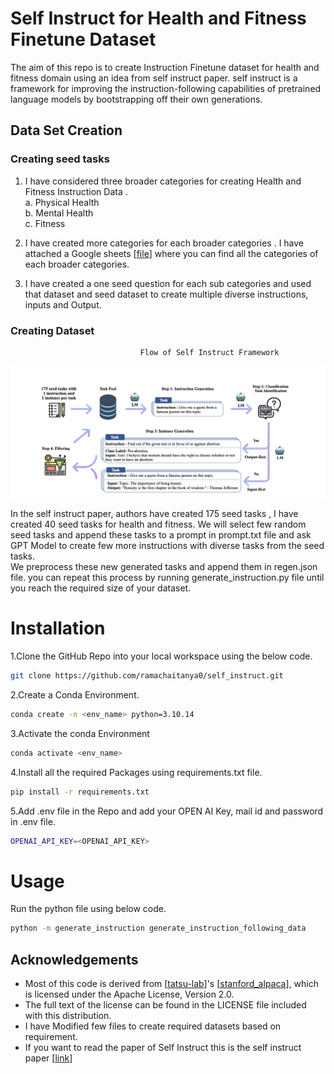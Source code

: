 # Self Instruct for Health and Fitness Finetune Dataset

The aim of this repo is to create Instruction Finetune dataset for health and fitness domain using an idea from self instruct paper. self instruct is  a framework for improving
the instruction-following capabilities of pretrained language models by bootstrapping off their own generations. 



## Data Set Creation

### Creating seed tasks 
1. I have considered three broader categories for creating Health and Fitness Instruction Data . \
        a. Physical Health \
        b. Mental Health \
        c. Fitness 

2. I have created more categories for each broader categories . I have attached a Google sheets [[file](./Instruction_Data_Categories.xlsx)] where you can find all the categories of each broader categories. 
3. I have created a one seed question for each sub categories and used that dataset and seed dataset to create multiple diverse instructions, inputs and Output.  


### Creating Dataset
                                 Flow of Self Instruct Framework 
![self_instruct_flow](self_instruct.png)

In the self instruct paper, authors have created 175 seed tasks , I have created 40 seed tasks for health and fitness. We will select few random seed tasks and append these tasks to a prompt in prompt.txt file and ask GPT Model to create few more instructions with diverse tasks from the seed tasks.\
We preprocess these new generated tasks and append them in regen.json file. you can repeat this process by running generate_instruction.py file until you reach the required size of your dataset.


# Installation

1.Clone the GitHub Repo into your local workspace using the below code.
```sh
git clone https://github.com/ramachaitanya0/self_instruct.git
```

2.Create a Conda Environment.
```sh
conda create -n <env_name> python=3.10.14
```

3.Activate the conda Environment
```sh
conda activate <env_name> 
```

4.Install all the required Packages using requirements.txt file.
```sh
pip install -r requirements.txt
```
5.Add .env file in the Repo and add your OPEN AI Key, mail id and password in .env file.
```sh
OPENAI_API_KEY=<OPENAI_API_KEY>
```

# Usage

Run the python file using below code.
```sh
python -m generate_instruction generate_instruction_following_data
```




## Acknowledgements

 * Most of this code is derived from [[tatsu-lab](https://github.com/tatsu-lab)]'s [[stanford_alpaca](https://github.com/tatsu-lab/stanford_alpaca)], which is licensed under the Apache License, Version 2.0.
 * The full text of the license can be found in the LICENSE file included with this distribution.
 * I have Modified few files to create required datasets based on requirement.
 * If you want to read the paper of Self Instruct this is the self instruct paper [[link](https://arxiv.org/pdf/2212.10560.pdf)]


